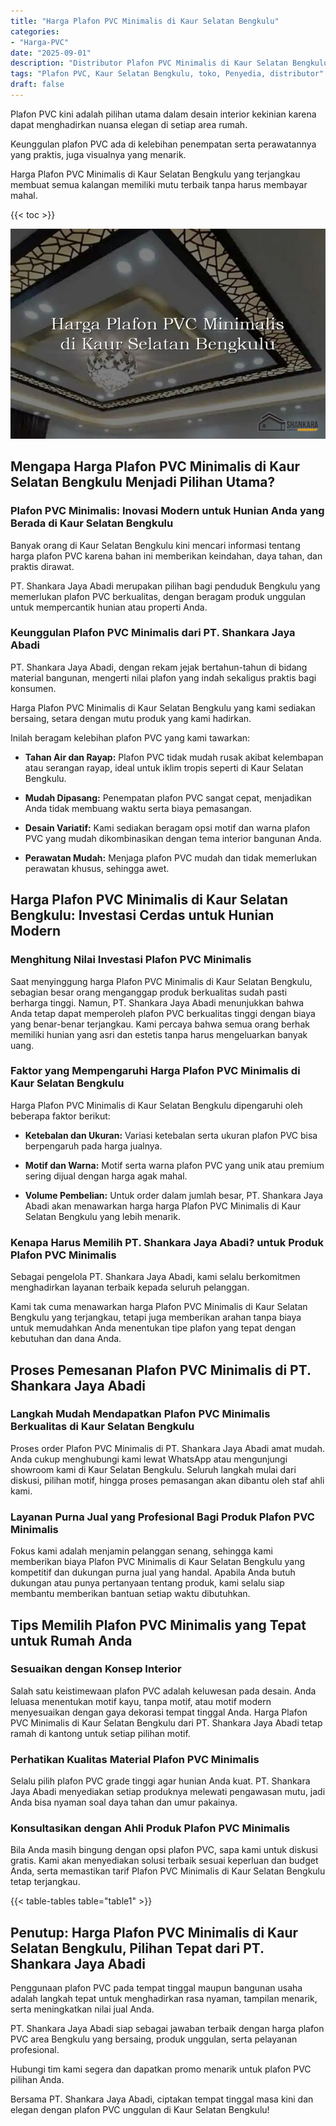 ```yaml
---
title: "Harga Plafon PVC Minimalis di Kaur Selatan Bengkulu"
categories: 
- "Harga-PVC"
date: "2025-09-01"
description: "Distributor Plafon PVC Minimalis di Kaur Selatan Bengkulu bagi hunian, perkantoran, dan gerai. Panel terbaik, beragam motif, pilihan warna elegan, beserta servis instalasi ditangani oleh tim ahli dan kepastian resmi!|Layanan distribusi Plafon PVC Minimalis di Kaur Selatan Bengkulu untuk keperluan tempat tinggal, perkantoran, atau toko, beserta panel berkualitas dan pemasangan oleh tim profesional dan garansi resmi.|Solusi Plafon PVC Minimalis di Kaur Selatan Bengkulu yang terpercaya bagi rumah, kantor, dan toko, bersama produk unggulan dan pemasangan dikerjakan oleh teknisi berpengalaman serta garansi resmi.|Penyediaan Plafon PVC Minimalis di Kaur Selatan Bengkulu bagi tempat tinggal, perkantoran, serta toko, dengan panel unggulan dan pemasangan oleh teknisi berpengalaman, disertai beserta garansi resmi.}"
tags: "Plafon PVC, Kaur Selatan Bengkulu, toko, Penyedia, distributor"
draft: false
---
```


Plafon PVC kini adalah pilihan utama dalam desain interior kekinian karena dapat menghadirkan nuansa elegan di setiap area rumah.

Keunggulan plafon PVC ada di kelebihan penempatan serta perawatannya yang praktis, juga visualnya yang menarik.

Harga Plafon PVC Minimalis di Kaur Selatan Bengkulu yang terjangkau membuat semua kalangan memiliki mutu terbaik tanpa harus membayar mahal.

{{< toc >}}

![Harga Plafon PVC Minimalis di Kaur Selatan Bengkulu](/images/Harga-PVC/Harga-Plafon-PVC-Minimalis-di-Kaur-Selatan-Bengkulu.png)


## Mengapa Harga Plafon PVC Minimalis di Kaur Selatan Bengkulu Menjadi Pilihan Utama?

### Plafon PVC Minimalis: Inovasi Modern untuk Hunian Anda yang Berada di Kaur Selatan Bengkulu

Banyak orang di Kaur Selatan Bengkulu kini mencari informasi tentang harga plafon PVC karena bahan ini memberikan keindahan, daya tahan, dan praktis dirawat.

PT. Shankara Jaya Abadi merupakan pilihan bagi penduduk Bengkulu yang memerlukan plafon PVC berkualitas, dengan beragam produk unggulan untuk mempercantik hunian atau properti Anda.

### Keunggulan Plafon PVC Minimalis dari PT. Shankara Jaya Abadi

PT. Shankara Jaya Abadi, dengan rekam jejak bertahun-tahun di bidang material bangunan, mengerti nilai plafon yang indah sekaligus praktis bagi konsumen.

Harga Plafon PVC Minimalis di Kaur Selatan Bengkulu yang kami sediakan bersaing, setara dengan mutu produk yang kami hadirkan.

Inilah beragam kelebihan plafon PVC yang kami tawarkan:

- **Tahan Air dan Rayap:** Plafon PVC tidak mudah rusak akibat kelembapan atau serangan rayap, ideal untuk iklim tropis seperti di Kaur Selatan Bengkulu.

- **Mudah Dipasang:** Penempatan plafon PVC sangat cepat, menjadikan Anda tidak membuang waktu serta biaya pemasangan.

- **Desain Variatif:** Kami sediakan beragam opsi motif dan warna plafon PVC yang mudah dikombinasikan dengan tema interior bangunan Anda.

- **Perawatan Mudah:** Menjaga plafon PVC mudah dan tidak memerlukan perawatan khusus, sehingga awet.

## Harga Plafon PVC Minimalis di Kaur Selatan Bengkulu: Investasi Cerdas untuk Hunian Modern

### Menghitung Nilai Investasi Plafon PVC Minimalis

Saat menyinggung harga Plafon PVC Minimalis di Kaur Selatan Bengkulu, sebagian besar orang menganggap produk berkualitas sudah pasti berharga tinggi. Namun, PT. Shankara Jaya Abadi menunjukkan bahwa Anda tetap dapat memperoleh plafon PVC berkualitas tinggi dengan biaya yang benar-benar terjangkau. Kami percaya bahwa semua orang berhak memiliki hunian yang asri dan estetis tanpa harus mengeluarkan banyak uang.

### Faktor yang Mempengaruhi Harga Plafon PVC Minimalis di Kaur Selatan Bengkulu

Harga Plafon PVC Minimalis di Kaur Selatan Bengkulu dipengaruhi oleh beberapa faktor berikut:

- **Ketebalan dan Ukuran:** Variasi ketebalan serta ukuran plafon PVC bisa berpengaruh pada harga jualnya.

- **Motif dan Warna:** Motif serta warna plafon PVC yang unik atau premium sering dijual dengan harga agak mahal.

- **Volume Pembelian:** Untuk order dalam jumlah besar, PT. Shankara Jaya Abadi akan menawarkan harga harga Plafon PVC Minimalis di Kaur Selatan Bengkulu yang lebih menarik.

### Kenapa Harus Memilih PT. Shankara Jaya Abadi? untuk Produk Plafon PVC Minimalis

Sebagai pengelola PT. Shankara Jaya Abadi, kami selalu berkomitmen menghadirkan layanan terbaik kepada seluruh pelanggan.

Kami tak cuma menawarkan harga Plafon PVC Minimalis di Kaur Selatan Bengkulu yang terjangkau, tetapi juga memberikan arahan tanpa biaya untuk memudahkan Anda menentukan tipe plafon yang tepat dengan kebutuhan dan dana Anda.

## Proses Pemesanan Plafon PVC Minimalis di PT. Shankara Jaya Abadi

### Langkah Mudah Mendapatkan Plafon PVC Minimalis Berkualitas di Kaur Selatan Bengkulu

Proses order Plafon PVC Minimalis di PT. Shankara Jaya Abadi amat mudah. Anda cukup menghubungi kami lewat WhatsApp atau mengunjungi showroom kami di Kaur Selatan Bengkulu. Seluruh langkah mulai dari diskusi, pilihan motif, hingga proses pemasangan akan dibantu oleh staf ahli kami.

### Layanan Purna Jual yang Profesional Bagi Produk Plafon PVC Minimalis

Fokus kami adalah menjamin pelanggan senang, sehingga kami memberikan biaya Plafon PVC Minimalis di Kaur Selatan Bengkulu yang kompetitif dan dukungan purna jual yang handal. Apabila Anda butuh dukungan atau punya pertanyaan tentang produk, kami selalu siap membantu memberikan bantuan setiap waktu dibutuhkan.

## Tips Memilih Plafon PVC Minimalis yang Tepat untuk Rumah Anda

### Sesuaikan dengan Konsep Interior

Salah satu keistimewaan plafon PVC adalah keluwesan pada desain. Anda leluasa menentukan motif kayu, tanpa motif, atau motif modern menyesuaikan dengan gaya dekorasi tempat tinggal Anda. Harga Plafon PVC Minimalis di Kaur Selatan Bengkulu dari PT. Shankara Jaya Abadi tetap ramah di kantong untuk setiap pilihan motif.

### Perhatikan Kualitas Material Plafon PVC Minimalis

Selalu pilih plafon PVC grade tinggi agar hunian Anda kuat. PT. Shankara Jaya Abadi menyediakan setiap produknya melewati pengawasan mutu, jadi Anda bisa nyaman soal daya tahan dan umur pakainya.

### Konsultasikan dengan Ahli Produk Plafon PVC Minimalis

Bila Anda masih bingung dengan opsi plafon PVC, sapa kami untuk diskusi gratis. Kami akan menyediakan solusi terbaik sesuai keperluan dan budget Anda, serta memastikan tarif Plafon PVC Minimalis di Kaur Selatan Bengkulu tetap terjangkau.

{{< table-tables table="table1" >}}

## Penutup: Harga Plafon PVC Minimalis di Kaur Selatan Bengkulu, Pilihan Tepat dari PT. Shankara Jaya Abadi

Penggunaan plafon PVC pada tempat tinggal maupun bangunan usaha adalah langkah tepat untuk menghadirkan rasa nyaman, tampilan menarik, serta meningkatkan nilai jual Anda.

PT. Shankara Jaya Abadi siap sebagai jawaban terbaik dengan harga plafon PVC area Bengkulu yang bersaing, produk unggulan, serta pelayanan profesional.

Hubungi tim kami segera dan dapatkan promo menarik untuk plafon PVC pilihan Anda.

Bersama PT. Shankara Jaya Abadi, ciptakan tempat tinggal masa kini dan elegan dengan plafon PVC unggulan di Kaur Selatan Bengkulu!